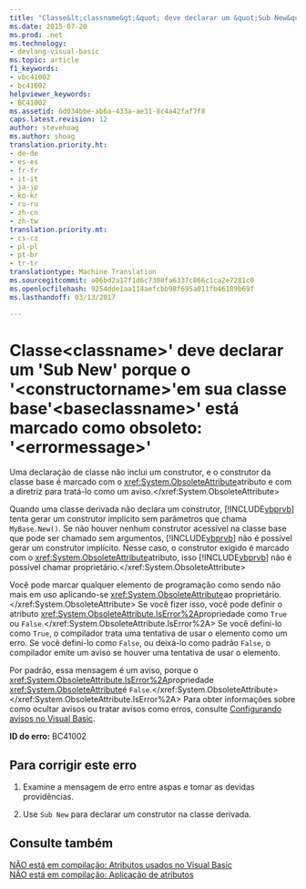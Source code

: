 ```yaml
---
title: "Classe&lt;classname&gt;&quot; deve declarar um &quot;Sub New&quot; porque o &quot;&lt;constructorname&gt;&quot;em sua classe base&quot;&lt;baseclassname&gt;&quot; está marcado como obsoleto: &quot;&lt;errormessage&gt;&quot; | Documentos do Microsoft"
ms.date: 2015-07-20
ms.prod: .net
ms.technology:
- devlang-visual-basic
ms.topic: article
f1_keywords:
- vbc41002
- bc41002
helpviewer_keywords:
- BC41002
ms.assetid: 6d034bbe-ab6a-433a-ae31-8c4a42faf7f8
caps.latest.revision: 12
author: stevehoag
ms.author: shoag
translation.priority.ht:
- de-de
- es-es
- fr-fr
- it-it
- ja-jp
- ko-kr
- ru-ru
- zh-cn
- zh-tw
translation.priority.mt:
- cs-cz
- pl-pl
- pt-br
- tr-tr
translationtype: Machine Translation
ms.sourcegitcommit: a06bd2a17f1d6c7308fa6337c866c1ca2e7281c0
ms.openlocfilehash: 9254dde1aa114aefcbb98f695a011fb46189b69f
ms.lasthandoff: 03/13/2017

---
```

# <a name="class-39ltclassnamegt39-should-declare-a-39sub-new39-because-the-39ltconstructornamegt39-in-its-base-class-39ltbaseclassnamegt39-is-marked-obsolete-39lterrormessagegt39"></a>Classe&lt;classname&gt;' deve declarar um 'Sub New' porque o '&lt;constructorname&gt;'em sua classe base'&lt;baseclassname&gt;' está marcado como obsoleto: '&lt;errormessage&gt;'
Uma declaração de classe não inclui um construtor, e o construtor da classe base é marcado com o <xref:System.ObsoleteAttribute>atributo e com a diretriz para tratá-lo como um aviso.</xref:System.ObsoleteAttribute>  
  
 Quando uma classe derivada não declara um construtor, [!INCLUDE[vbprvb](../../csharp/programming-guide/concepts/linq/includes/vbprvb_md.md)] tenta gerar um construtor implícito sem parâmetros que chama `MyBase.New()`. Se não houver nenhum construtor acessível na classe base que pode ser chamado sem argumentos, [!INCLUDE[vbprvb](../../csharp/programming-guide/concepts/linq/includes/vbprvb_md.md)] não é possível gerar um construtor implícito. Nesse caso, o construtor exigido é marcado com o <xref:System.ObsoleteAttribute>atributo, isso [!INCLUDE[vbprvb](../../csharp/programming-guide/concepts/linq/includes/vbprvb_md.md)] não é possível chamar proprietário.</xref:System.ObsoleteAttribute>  
  
 Você pode marcar qualquer elemento de programação como sendo não mais em uso aplicando-se <xref:System.ObsoleteAttribute>ao proprietário.</xref:System.ObsoleteAttribute> Se você fizer isso, você pode definir o atributo <xref:System.ObsoleteAttribute.IsError%2A>propriedade como `True` ou `False`.</xref:System.ObsoleteAttribute.IsError%2A> Se você defini-lo como `True`, o compilador trata uma tentativa de usar o elemento como um erro. Se você defini-lo como `False`, ou deixá-lo como padrão `False`, o compilador emite um aviso se houver uma tentativa de usar o elemento.  
  
 Por padrão, essa mensagem é um aviso, porque o <xref:System.ObsoleteAttribute.IsError%2A>propriedade <xref:System.ObsoleteAttribute>é `False`.</xref:System.ObsoleteAttribute> </xref:System.ObsoleteAttribute.IsError%2A> Para obter informações sobre como ocultar avisos ou tratar avisos como erros, consulte [Configurando avisos no Visual Basic](https://docs.microsoft.com/visualstudio/ide/configuring-warnings-in-visual-basic).  
  
 **ID do erro:** BC41002  
  
## <a name="to-correct-this-error"></a>Para corrigir este erro  
  
1.  Examine a mensagem de erro entre aspas e tomar as devidas providências.  
  
2.  Use `Sub New` para declarar um construtor na classe derivada.  
  
## <a name="see-also"></a>Consulte também  
 [NÃO está em compilação: Atributos usados no Visual Basic](http://msdn.microsoft.com/en-us/22231318-8a40-49af-9245-e0aab723563b)   
 [NÃO está em compilação: Aplicação de atributos](http://msdn.microsoft.com/en-us/2b1703ed-4437-49b3-bc0b-568094324f47)
